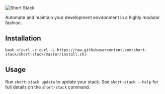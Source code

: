 ![Short Stack](https://raw.githubusercontent.com/short-stack/short-stack/master/short-stack.jpg)

Automate and maintain your development environment in a highly modular fashion.

## Installation

`bash <(curl -s curl -L https://raw.githubusercontent.com/short-stack/short-stack/master/install.sh)`

## Usage

Run `short-stack update` to update your stack. See `short-stack --help` for full details on the `short-stack` command.

